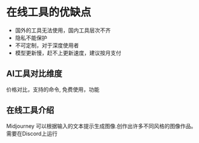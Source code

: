 # 在线工具的优缺点

* 国外的工具无法使用，国内工具层次不齐
* 隐私不能保护
* 不可定制，对于深度使用者
* 模型更新慢，赶不上更新速度，建议按月支付

## AI工具对比维度

价格对比，支持的命令, 免费使用，功能

## 在线工具介绍
Midjourney 
可以根据输入的文本提示生成图像.创作出许多不同风格的图像作品。需要在Discord上运行


